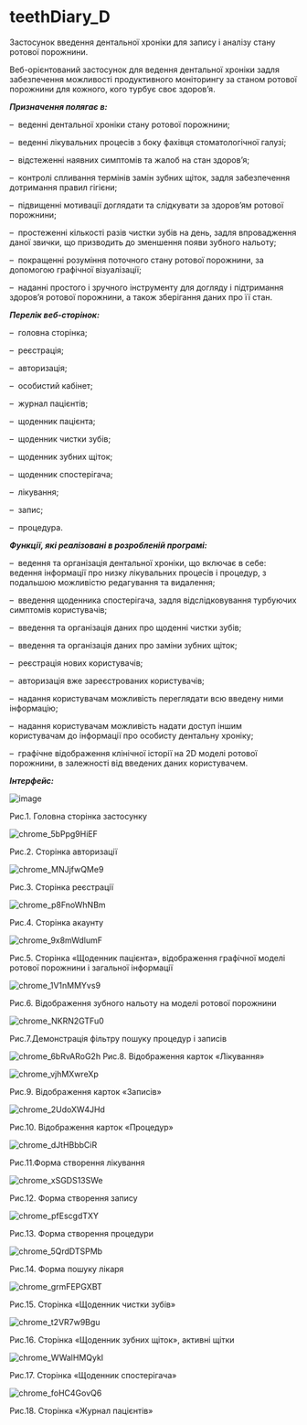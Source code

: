 # teethDiary_D
Застосунок введення дентальної хроніки для запису і аналізу стану ротової порожнини.

Веб-орієнтований застосунок для ведення дентальної хроніки задля забезпечення можливості продуктивного моніторингу за станом ротової порожнини для кожного, кого турбує своє здоров’я.

_**Призначення полягає в:**_

–  веденні дентальної хроніки стану ротової порожнини;

–  веденні лікувальних процесів з боку фахівця стоматологічної галузі;

–  відстеженні наявних симптомів та жалоб на стан здоров’я;

–  контролі спливання термінів замін зубних щіток, задля забезпечення дотримання правил гігієни;

–  підвищенні мотивації доглядати та слідкувати за здоров’ям ротової порожнини;

–  простеженні кількості разів чистки зубів на день, задля впровадження даної звички, що призводить до зменшення появи зубного нальоту;

–  покращенні розуміння поточного стану ротової порожнини, за допомогою графічної візуалізації;

–  наданні простого і зручного інструменту для догляду і підтримання здоров’я ротової порожнини, а також зберігання даних про її стан.

_**Перелік веб-сторінок:**_

–  головна сторінка;

–  реєстрація;

–  авторизація;

–  особистий кабінет;

–  журнал пацієнтів;

–  щоденник пацієнта;

–  щоденник чистки зубів;

–  щоденник зубних щіток;

–  щоденник спостерігача;

–  лікування;

–  запис;

–  процедура. 

_**Функції, які реалізовані в розробленій програмі:**_

–  ведення та організація дентальної хроніки, що включає в себе: ведення інформації про низку лікувальних процесів і процедур, з подальшою можливістю редагування та видалення;

–  введення щоденника спостерігача, задля відслідковування турбуючих симптомів користувачів;

–  введення та організація даних про щоденні чистки зубів;

–  введення та організація даних про заміни зубних щіток;

–  реєстрація нових користувачів;

–  авторизація вже зареєстрованих користувачів;

–  надання користувачам можливість переглядати всю введену ними інформацію;

–  надання користувачам можливість надати доступ іншим користувачам до інформації про особисту дентальну хроніку;

–  графічне відображення клінічної історії на 2D моделі ротової порожнини, в залежності від введених даних користувачем.

_**Інтерфейс:**_

![image](https://github.com/MarryMik/teethDiary_D/assets/57491436/227175df-e2a7-4e10-87ce-946b426b7c23)

Рис.1. Головна сторінка застосунку


![chrome_5bPpg9HiEF](https://github.com/MarryMik/teethDiary_D/assets/57491436/c2259f11-6554-44a9-8692-226c74193bf1)

Рис.2. Сторінка авторизації


![chrome_MNJjfwQMe9](https://github.com/MarryMik/teethDiary_D/assets/57491436/cb424668-ebae-48ce-ae3c-5f734d21f0f1)

Рис.3. Сторінка реєстрації


![chrome_p8FnoWhNBm](https://github.com/MarryMik/teethDiary_D/assets/57491436/0f0b35d6-bdc5-41f3-aeb4-b5f4b953bd0e)

Рис.4. Сторінка акаунту


![chrome_9x8mWdlumF](https://github.com/MarryMik/teethDiary_D/assets/57491436/c110dd7e-0d06-4e41-b665-efa0fe38e909)

Рис.5. Сторінка «Щоденник пацієнта», відображення графічної моделі ротової порожнини і загальної інформації


![chrome_1V1nMMYvs9](https://github.com/MarryMik/teethDiary_D/assets/57491436/ec98365b-b959-4682-ae29-3469ad2ce7a7)

Рис.6. Відображення зубного нальоту на моделі ротової порожнини


![chrome_NKRN2GTFu0](https://github.com/MarryMik/teethDiary_D/assets/57491436/50ad93fe-53c4-4f78-a411-322da20e54b0)

Рис.7.Демонстрація фільтру пошуку процедур і записів


![chrome_6bRvARoG2h](https://github.com/MarryMik/teethDiary_D/assets/57491436/6469929a-5be0-42a4-8028-35b101e67b8b)
Рис.8. Відображення карток «Лікування»

![chrome_vjhMXwreXp](https://github.com/MarryMik/teethDiary_D/assets/57491436/8286aa4a-caee-4534-bd22-4b553c797244)

Рис.9. Відображення карток «Записів»


![chrome_2UdoXW4JHd](https://github.com/MarryMik/teethDiary_D/assets/57491436/c9f001d7-1288-4474-9a1e-8d57464fabf0)

Рис.10. Відображення карток «Процедур»


![chrome_dJtHBbbCiR](https://github.com/MarryMik/teethDiary_D/assets/57491436/07bca8ed-8e8e-4981-a1a4-812ca679e249)

Рис.11.Форма створення лікування


![chrome_xSGDS13SWe](https://github.com/MarryMik/teethDiary_D/assets/57491436/8c13ddc2-68f4-4364-9ca7-250935d3244e)

Рис.12. Форма створення запису


![chrome_pfEscgdTXY](https://github.com/MarryMik/teethDiary_D/assets/57491436/08ce73f4-2479-45c7-8b98-f6fa48e71050)

Рис.13. Форма створення процедури


![chrome_5QrdDTSPMb](https://github.com/MarryMik/teethDiary_D/assets/57491436/81cb0d61-93b8-4d35-b8da-43091f0fc388)

Рис.14. Форма пошуку лікаря


![chrome_grmFEPGXBT](https://github.com/MarryMik/teethDiary_D/assets/57491436/7a7983ed-2a63-4910-85b2-0e58f8bded57)

Рис.15. Сторінка «Щоденник чистки зубів»


![chrome_t2VR7w9Bgu](https://github.com/MarryMik/teethDiary_D/assets/57491436/43a516cb-73cc-4994-bc17-ebfcf55f4a60)

Рис.16. Сторінка «Щоденник зубних щіток», активні щітки


![chrome_WWalHMQykI](https://github.com/MarryMik/teethDiary_D/assets/57491436/ec3de328-1367-4658-9e47-994618412a9d)

Рис.17. Сторінка «Щоденник спостерігача»


![chrome_foHC4GovQ6](https://github.com/MarryMik/teethDiary_D/assets/57491436/842312ff-0c9d-4753-8adc-bf7798b1bfdc)

Рис.18. Сторінка «Журнал пацієнтів»
